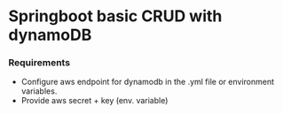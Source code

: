 # Springboot basic CRUD with dynamoDB

### Requirements
* Configure aws endpoint for dynamodb in the .yml file or environment variables.
* Provide aws secret + key (env. variable)